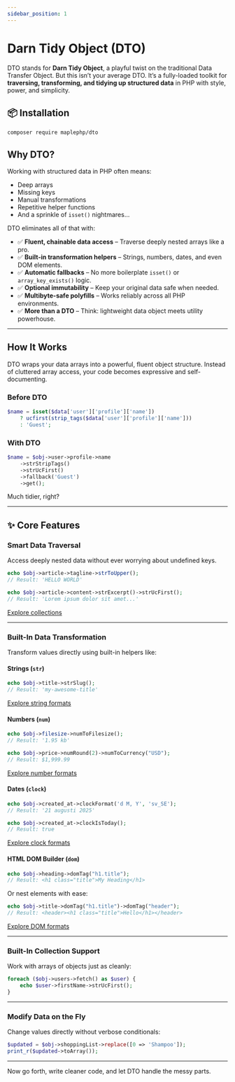 ```yaml
---
sidebar_position: 1
---
```


# Darn Tidy Object (DTO)

DTO stands for **Darn Tidy Object**, a playful twist on the traditional Data Transfer Object. But this isn’t your average DTO. It’s a fully-loaded toolkit for **traversing, transforming, and tidying up structured data** in PHP with style, power, and simplicity.


## 📦 Installation

```bash
composer require maplephp/dto
```


## Why DTO?

Working with structured data in PHP often means:

- Deep arrays
- Missing keys
- Manual transformations
- Repetitive helper functions
- And a sprinkle of `isset()` nightmares...

DTO eliminates all of that with:

- ✅ **Fluent, chainable data access** – Traverse deeply nested arrays like a pro.
- ✅ **Built-in transformation helpers** – Strings, numbers, dates, and even DOM elements.
- ✅ **Automatic fallbacks** – No more boilerplate `isset()` or `array_key_exists()` logic.
- ✅ **Optional immutability** – Keep your original data safe when needed.
- ✅ **Multibyte-safe polyfills** – Works reliably across all PHP environments.
- ✅ **More than a DTO** – Think: lightweight data object meets utility powerhouse.

---

## How It Works

DTO wraps your data arrays into a powerful, fluent object structure. Instead of cluttered array access, your code becomes expressive and self-documenting.

### Before DTO

```php
$name = isset($data['user']['profile']['name'])
    ? ucfirst(strip_tags($data['user']['profile']['name']))
    : 'Guest';
```

### With DTO

```php
$name = $obj->user->profile->name
    ->strStripTags()
    ->strUcFirst()
    ->fallback('Guest')
    ->get();
```

Much tidier, right?

---

## ✨ Core Features

### Smart Data Traversal

Access deeply nested data without ever worrying about undefined keys.

```php
echo $obj->article->tagline->strToUpper();  
// Result: 'HELLO WORLD'

echo $obj->article->content->strExcerpt()->strUcFirst();  
// Result: 'Lorem ipsum dolor sit amet...'
```

[Explore collections](/docs/traverse)

---

### Built-In Data Transformation

Transform values directly using built-in helpers like:

#### Strings (`str`)

```php
echo $obj->title->strSlug();  
// Result: 'my-awesome-title'
```

[Explore string formats](/docs/format-string)

#### Numbers (`num`)

```php
echo $obj->filesize->numToFilesize();  
// Result: '1.95 kb'

echo $obj->price->numRound(2)->numToCurrency("USD");  
// Result: $1,999.99
```

[Explore number formats](/docs/format-number)

#### Dates (`clock`)

```php
echo $obj->created_at->clockFormat('d M, Y', 'sv_SE');  
// Result: '21 augusti 2025'

echo $obj->created_at->clockIsToday();  
// Result: true
```

[Explore clock formats](/docs/format-clock)

#### HTML DOM Builder (`dom`)

```php
echo $obj->heading->domTag("h1.title");  
// Result: <h1 class="title">My Heading</h1>
```

Or nest elements with ease:

```php
echo $obj->title->domTag("h1.title")->domTag("header");  
// Result: <header><h1 class="title">Hello</h1></header>
```

[Explore DOM formats](/docs/format-dom)

---

### Built-In Collection Support

Work with arrays of objects just as cleanly:

```php
foreach ($obj->users->fetch() as $user) {
    echo $user->firstName->strUcFirst();
}
```

---

### Modify Data on the Fly

Change values directly without verbose conditionals:

```php
$updated = $obj->shoppingList->replace([0 => 'Shampoo']);
print_r($updated->toArray());
```

---

Now go forth, write cleaner code, and let DTO handle the messy parts.